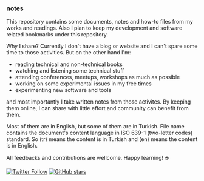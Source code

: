 ### notes

This repository contains some documents, notes and how-to files from my works and readings. Also I plan to keep my development and software related bookmarks under this repository. 

Why I share? Currently I don't have a blog or website and I can't spare some time to those activities. But on the other hand I'm:
* reading technical and non-technical books
* watching and listening some technical stuff
* attending conferences, meetups, workshops as much as possible
* working on some experimental issues in my free times
* experimenting new software and tools

and most importantly I take written notes from those activites. By keeping them online, I can share with little effort and community can benefit from them.

Most of them are in English, but some of them are in Turkish. File name contains the document's content language in ISO 639-1 (two-letter codes) standard. So (tr) means the content is in Turkish and (en) means the content is in English.

All feedbacks and contributions are wellcome. Happy learning! :coffee:

[![Twitter Follow](https://img.shields.io/twitter/follow/csonuryilmaz.svg?style=social)](https://twitter.com/csonuryilmaz)
[![GitHub stars](https://img.shields.io/github/stars/csonuryilmaz/notes.svg?style=social&label=Star)](https://github.com/csonuryilmaz/notes)
